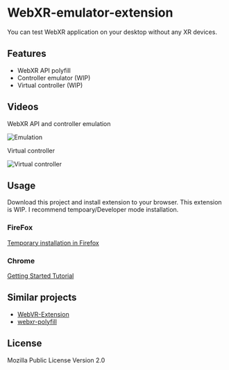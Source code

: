 # WebXR-emulator-extension

You can test WebXR application on your desktop without any XR devices.

## Features

- WebXR API polyfill
- Controller emulator (WIP)
- Virtual controller (WIP)

## Videos

WebXR API and controller emulation

![Emulation](./screenshots/controller-emulator.gif)

Virtual controller

![Virtual controller](./screenshots/virtual-controller.gif)

## Usage

Download this project and install extension to your browser. This extension is WIP. I recommend tempoary/Developer mode installation.

### FireFox

[Temporary installation in Firefox](https://developer.mozilla.org/en-US/docs/Mozilla/Add-ons/WebExtensions/Temporary_Installation_in_Firefox)

### Chrome

[Getting Started Tutorial](https://developer.chrome.com/extensions/getstarted)

## Similar projects

- [WebVR-Extension](https://github.com/spite/WebVR-Extension)
- [webxr-polyfill](https://github.com/immersive-web/webxr-polyfill)

## License

Mozilla Public License Version 2.0
